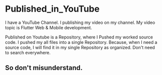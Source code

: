 # Published_in_YouTube

I have a YouTube Channel. I publishing my video on my channel. My video topic is Flutter Web & Mobile development. 

Published on Youtube is a Repository, where I Pushed my worked source code. I pushed my all files into a single Repository. Because, when I need a source code, I will find it in my single Repository as organized. Don't need to search everywhere.

## So don't misunderstand.
